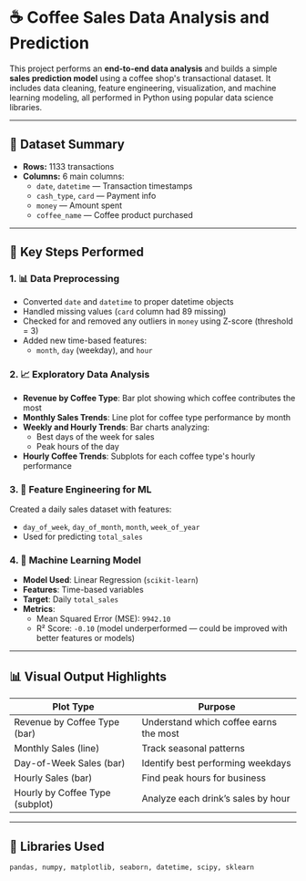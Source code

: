 
# ☕ Coffee Sales Data Analysis and Prediction

This project performs an **end-to-end data analysis** and builds a simple **sales prediction model** using a coffee shop's transactional dataset. It includes data cleaning, feature engineering, visualization, and machine learning modeling, all performed in Python using popular data science libraries.

---

## 📁 Dataset Summary

- **Rows:** 1133 transactions
- **Columns:** 6 main columns:
  - `date`, `datetime` — Transaction timestamps
  - `cash_type`, `card` — Payment info
  - `money` — Amount spent
  - `coffee_name` — Coffee product purchased

---

## 🔧 Key Steps Performed

### 1. 📊 Data Preprocessing
- Converted `date` and `datetime` to proper datetime objects
- Handled missing values (`card` column had 89 missing)
- Checked for and removed any outliers in `money` using Z-score (threshold = 3)
- Added new time-based features:
  - `month`, `day` (weekday), and `hour`

### 2. 📈 Exploratory Data Analysis
- **Revenue by Coffee Type**: Bar plot showing which coffee contributes the most
- **Monthly Sales Trends**: Line plot for coffee type performance by month
- **Weekly and Hourly Trends**: Bar charts analyzing:
  - Best days of the week for sales
  - Peak hours of the day
- **Hourly Coffee Trends**: Subplots for each coffee type's hourly performance

### 3. 🧠 Feature Engineering for ML
Created a daily sales dataset with features:
- `day_of_week`, `day_of_month`, `month`, `week_of_year`
- Used for predicting `total_sales`

### 4. 🤖 Machine Learning Model
- **Model Used**: Linear Regression (`scikit-learn`)
- **Features**: Time-based variables
- **Target**: Daily `total_sales`
- **Metrics**:
  - Mean Squared Error (MSE): `9942.10`
  - R² Score: `-0.10` (model underperformed — could be improved with better features or models)

---

## 📊 Visual Output Highlights

| Plot Type                        | Purpose                                 |
|----------------------------------|-----------------------------------------|
| Revenue by Coffee Type (bar)     | Understand which coffee earns the most  |
| Monthly Sales (line)             | Track seasonal patterns                 |
| Day-of-Week Sales (bar)          | Identify best performing weekdays       |
| Hourly Sales (bar)               | Find peak hours for business            |
| Hourly by Coffee Type (subplot)  | Analyze each drink’s sales by hour      |

---

## 🧠 Libraries Used

```python
pandas, numpy, matplotlib, seaborn, datetime, scipy, sklearn
